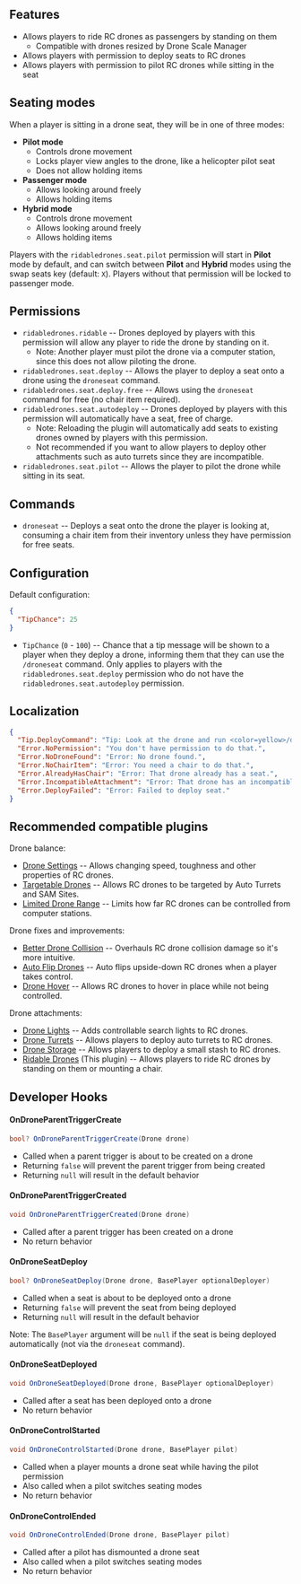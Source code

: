 ## Features

- Allows players to ride RC drones as passengers by standing on them
  - Compatible with drones resized by Drone Scale Manager
- Allows players with permission to deploy seats to RC drones
- Allows players with permission to pilot RC drones while sitting in the seat

## Seating modes

When a player is sitting in a drone seat, they will be in one of three modes:

- **Pilot mode**
  - Controls drone movement
  - Locks player view angles to the drone, like a helicopter pilot seat
  - Does not allow holding items
- **Passenger mode**
  - Allows looking around freely
  - Allows holding items
- **Hybrid mode**
  - Controls drone movement
  - Allows looking around freely
  - Allows holding items

Players with the `ridabledrones.seat.pilot` permission will start in **Pilot** mode by default, and can switch between **Pilot** and **Hybrid** modes using the swap seats key (default: `X`). Players without that permission will be locked to passenger mode.

## Permissions

- `ridabledrones.ridable` -- Drones deployed by players with this permission will allow any player to ride the drone by standing on it.
  - Note: Another player must pilot the drone via a computer station, since this does not allow piloting the drone.
- `ridabledrones.seat.deploy` -- Allows the player to deploy a seat onto a drone using the `droneseat` command.
- `ridabledrones.seat.deploy.free` -- Allows using the `droneseat` command for free (no chair item required).
- `ridabledrones.seat.autodeploy` -- Drones deployed by players with this permission will automatically have a seat, free of charge.
  - Note: Reloading the plugin will automatically add seats to existing drones owned by players with this permission.
  - Not recommended if you want to allow players to deploy other attachments such as auto turrets since they are incompatible.
- `ridabledrones.seat.pilot` -- Allows the player to pilot the drone while sitting in its seat.

## Commands

- `droneseat` -- Deploys a seat onto the drone the player is looking at, consuming a chair item from their inventory unless they have permission for free seats.

## Configuration

Default configuration:

```json
{
  "TipChance": 25
}
```

- `TipChance` (`0` - `100`) -- Chance that a tip message will be shown to a player when they deploy a drone, informing them that they can use the `/droneseat` command. Only applies to players with the `ridabledrones.seat.deploy` permission who do not have the `ridabledrones.seat.autodeploy` permission.

## Localization

```json
{
  "Tip.DeployCommand": "Tip: Look at the drone and run <color=yellow>/droneseat</color> to deploy a seat.",
  "Error.NoPermission": "You don't have permission to do that.",
  "Error.NoDroneFound": "Error: No drone found.",
  "Error.NoChairItem": "Error: You need a chair to do that.",
  "Error.AlreadyHasChair": "Error: That drone already has a seat.",
  "Error.IncompatibleAttachment": "Error: That drone has an incompatible attachment.",
  "Error.DeployFailed": "Error: Failed to deploy seat."
}
```

## Recommended compatible plugins

Drone balance:
- [Drone Settings](https://umod.org/plugins/drone-settings) -- Allows changing speed, toughness and other properties of RC drones.
- [Targetable Drones](https://umod.org/plugins/targetable-drones) -- Allows RC drones to be targeted by Auto Turrets and SAM Sites.
- [Limited Drone Range](https://umod.org/plugins/limited-drone-range) -- Limits how far RC drones can be controlled from computer stations.

Drone fixes and improvements:
- [Better Drone Collision](https://umod.org/plugins/better-drone-collision) -- Overhauls RC drone collision damage so it's more intuitive.
- [Auto Flip Drones](https://umod.org/plugins/auto-flip-drones) -- Auto flips upside-down RC drones when a player takes control.
- [Drone Hover](https://umod.org/plugins/drone-hover) -- Allows RC drones to hover in place while not being controlled.

Drone attachments:
- [Drone Lights](https://umod.org/plugins/drone-lights) -- Adds controllable search lights to RC drones.
- [Drone Turrets](https://umod.org/plugins/drone-turrets) -- Allows players to deploy auto turrets to RC drones.
- [Drone Storage](https://umod.org/plugins/drone-storage) -- Allows players to deploy a small stash to RC drones.
- [Ridable Drones](https://umod.org/plugins/ridable-drones) (This plugin) -- Allows players to ride RC drones by standing on them or mounting a chair.

## Developer Hooks

#### OnDroneParentTriggerCreate

```csharp
bool? OnDroneParentTriggerCreate(Drone drone)
```

- Called when a parent trigger is about to be created on a drone
- Returning `false` will prevent the parent trigger from being created
- Returning `null` will result in the default behavior

#### OnDroneParentTriggerCreated

```csharp
void OnDroneParentTriggerCreated(Drone drone)
```

- Called after a parent trigger has been created on a drone
- No return behavior

#### OnDroneSeatDeploy

```csharp
bool? OnDroneSeatDeploy(Drone drone, BasePlayer optionalDeployer)
```

- Called when a seat is about to be deployed onto a drone
- Returning `false` will prevent the seat from being deployed
- Returning `null` will result in the default behavior

Note: The `BasePlayer` argument will be `null` if the seat is being deployed automatically (not via the `droneseat` command).

#### OnDroneSeatDeployed

```csharp
void OnDroneSeatDeployed(Drone drone, BasePlayer optionalDeployer)
```

- Called after a seat has been deployed onto a drone
- No return behavior

#### OnDroneControlStarted

```csharp
void OnDroneControlStarted(Drone drone, BasePlayer pilot)
```

- Called when a player mounts a drone seat while having the pilot permission
- Also called when a pilot switches seating modes
- No return behavior

#### OnDroneControlEnded

```csharp
void OnDroneControlEnded(Drone drone, BasePlayer pilot)
```

- Called after a pilot has dismounted a drone seat
- Also called when a pilot switches seating modes
- No return behavior

